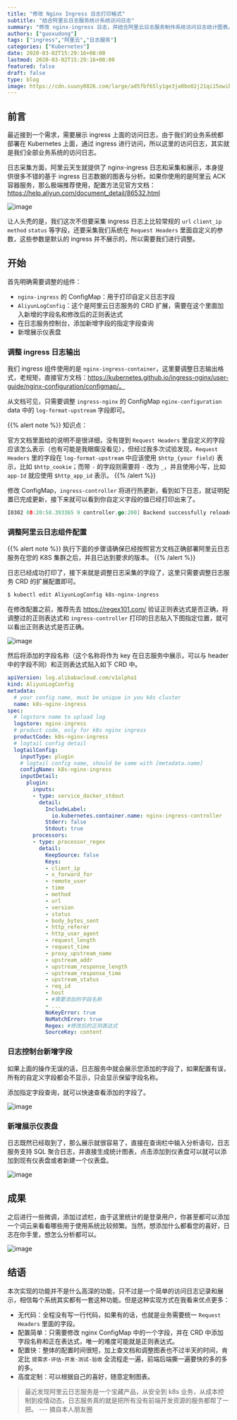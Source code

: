 ```yaml
---
title: "修改 Nginx Ingress 日志打印格式"
subtitle: "结合阿里云日志服务统计系统访问日志"
summary: "修改 nginx-ingress 日志，并结合阿里云日志服务制作系统访问日志统计图表。"
authors: ["guoxudong"]
tags: ["ingress","阿里云","日志服务"]
categories: ["Kubernetes"]
date: 2020-03-02T15:29:16+08:00
lastmod: 2020-03-02T15:29:16+08:00
featured: false
draft: false
type: blog
image: https://cdn.suuny0826.com/large/ad5fbf65ly1ge3ja0bo02j21qi15owib.jpg
---
```


## 前言

最近接到一个需求，需要展示 ingress 上面的访问日志，由于我们的业务系统都部署在 Kubernetes 上面，通过 ingress 进行访问，所以这里的访问日志，其实就是我们全部业务系统的访问日志。

日志采集方面，阿里云天生就提供了 nginx-ingress 日志和采集和展示，本身提供很多不错的基于 ingress 日志数据的图表与分析。如果你使用的是阿里云 ACK 容器服务，那么极端推荐使用，配置方法见官方文档：https://help.aliyun.com/document_detail/86532.html

![image](https://cdn.suuny0826.com/large/ad5fbf65gy1gcfmo5d410j21970nzwjg.jpg)

让人头秃的是，我们这次不但要采集 ingress 日志上比较常规的 `url` `client_ip` `method` `status` 等字段，还要采集我们系统在 `Request Headers` 里面自定义的参数，这些参数是默认的 ingress 并不展示的，所以需要我们进行调整。

## 开始

首先明确需要调整的组件：

- `nginx-ingress` 的 ConfigMap：用于打印自定义日志字段
- `AliyunLogConfig`：这个是阿里云日志服务的 CRD 扩展，需要在这个里面加入新增的字段名和修改后的正则表达式
- 在日志服务控制台，添加新增字段的指定字段查询
- 新增展示仪表盘

### 调整 ingress 日志输出
<!-- markdown-link-check-disable-next-line -->
我们 ingress 组件使用的是 `nginx-ingress-container`，这里要调整日志输出格式，老规矩，直接官方文档：https://kubernetes.github.io/ingress-nginx/user-guide/nginx-configuration/configmap/。

从文档可见，只需要调整 `ingress-nginx` 的 ConfigMap `nginx-configuration` data 中的 `log-format-upstream` 字段即可。

{{% alert note %}}
知识点：

官方文档里面给的说明不是很详细，没有提到 `Request Headers` 里自定义的字段应该怎么表示（也有可能是我眼瘸没看见），但经过我多次试验发现，`Request Headers` 里的字段在 `log-format-upstream` 中应该使用 `$http_{your field}` 表示，比如 `$http_cookie`；而带 `-` 的字段则需要将 `-` 改为 `_`，并且使用小写，比如 `app-Id` 就应使用 `$http_app_id` 表示。
{{% /alert %}}

修改 ConfigMap，`ingress-controller` 将进行热更新，看到如下日志，就证明配置已完成更新，接下来就可以看到你自定义字段的值已经打印出来了。

```go
I0302 08:20:58.393365 9 controller.go:200] Backend successfully reloaded.
```

### 调整阿里云日志组件配置

{{% alert note %}}
执行下面的步骤请确保已经按照官方文档正确部署阿里云日志服务在您的 K8S 集群之后，并且已达到要求的版本。
{{% /alert %}}

日志已经成功打印了，接下来就是调整日志采集的字段了，这里只需要调整日志服务 CRD 的扩展配置即可。

```bash
$ kubectl edit AliyunLogConfig k8s-nginx-ingress
```
在修改配置之前，推荐先去 https://regex101.com/ 验证正则表达式是否正确，将调整过的正则表达式和 `ingress-controller` 打印的日志贴入下图指定位置，就可以看出正则表达式是否正确。

![image](https://cdn.suuny0826.com/large/ad5fbf65gy1gcfo9lxuc6j21gv0juwka.jpg)

然后将添加的字段名称（这个名称将作为 key 在日志服务中展示，可以与 header 中的字段不同）和正则表达式贴入如下 CRD 中。

```yaml
apiVersion: log.alibabacloud.com/v1alpha1
kind: AliyunLogConfig
metadata:
  # your config name, must be unique in you k8s cluster
  name: k8s-nginx-ingress
spec:
  # logstore name to upload log
  logstore: nginx-ingress
  # product code, only for k8s nginx ingress
  productCode: k8s-nginx-ingress
  # logtail config detail
  logtailConfig:
    inputType: plugin
    # logtail config name, should be same with [metadata.name]
    configName: k8s-nginx-ingress
    inputDetail:
      plugin:
        inputs:
        - type: service_docker_stdout
          detail:
            IncludeLabel:
              io.kubernetes.container.name: nginx-ingress-controller
            Stderr: false
            Stdout: true
        processors:
        - type: processor_regex
          detail:
            KeepSource: false
            Keys:
            - client_ip
            - x_forward_for
            - remote_user
            - time
            - method
            - url
            - version
            - status
            - body_bytes_sent
            - http_referer
            - http_user_agent
            - request_length
            - request_time
            - proxy_upstream_name
            - upstream_addr
            - upstream_response_length
            - upstream_response_time
            - upstream_status
            - req_id
            - host
            - #需要添加的字段名称
            - ...
            NoKeyError: true
            NoMatchError: true
            Regex: #修改后的正则表达式
            SourceKey: content
```

### 日志控制台新增字段

如果上面的操作无误的话，日志服务中就会展示您添加的字段了，如果配置有误，所有的自定义字段都会不显示，只会显示保留字段名称。

添加指定字段查询，就可以快速查看添加的字段了。

![image](https://cdn.suuny0826.com/large/ad5fbf65gy1gcfohy9fv4j21460gxtc6.jpg)

### 新增展示仪表盘

日志既然已经取到了，那么展示就很容易了，直接在查询栏中输入分析语句，日志服务支持 SQL 聚合日志，并直接生成统计图表，点击添加到仪表盘可以就可以添加到现有仪表盘或者新建一个仪表盘。

![image](https://cdn.suuny0826.com/large/ad5fbf65gy1gcfos33c23j219a0nuae3.jpg)


## 成果

之后进行一些微调，添加过滤栏，由于这里统计的是登录用户，你甚至都可以添加一个词云来看看哪些用于使用系统比较频繁。当然，想添加什么都看您的喜好，日志在你手里，想怎么分析都可以。

![image](https://cdn.suuny0826.com/large/ad5fbf65gy1gcfowk10tjj21970ns79i.jpg)

## 结语

本次实现的功能并不是什么高深的功能，只不过是一个简单的访问日志记录和展示，相信每个系统其实都有一套这种功能。但是这种实现方式在我看来优点更多：

- 无代码：全程没有写一行代码，如果有的话，也就是业务需要统一 `Request Headers` 里面的字段。
- 配置简单：只需要修改 nginx ConfigMap 中的一个字段，并在 CRD 中添加字段名称和正在表达式，唯一的难度可能就是正则表达式。
- 配置快：整体的配置时间很短，加上查文档和调整图表也不过半天的时间，肯定比 `提需求-评估-开发-测试-验收` 全流程走一遍，前端后端撕一遍要快的多的多的多。
- 高度定制：可以根据自己的喜好，随意定制图表。

> 最近发现阿里云日志服务是一个宝藏产品，从安全到 k8s 业务，从成本控制到疫情动态，日志服务真的就是把所有没有前端开发资源的服务都帮了一把。
> --- 摘自本人朋友圈
